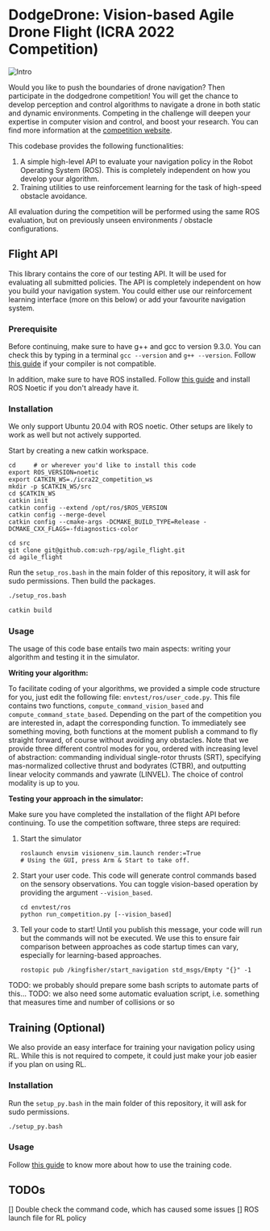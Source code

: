 # DodgeDrone: Vision-based Agile Drone Flight (ICRA 2022 Competition)

![Intro](https://uzh-rpg.github.io/icra2022-dodgedrone/assets/intro_image.png)


Would you like to push the boundaries of drone navigation? Then participate in the dodgedrone competition!
You will get the chance to develop perception and control algorithms to navigate a drone in both static and dynamic environments. Competing in the challenge will deepen your expertise in computer vision and control, and boost your research.
You can find more information at the [competition website](https://uzh-rpg.github.io/icra2022-dodgedrone/).

This codebase provides the following functionalities:
1. A simple high-level API to evaluate your navigation policy in the Robot Operating System (ROS). This is completely independent on how you develop your algorithm. 
2. Training utilities to use reinforcement learning for the task of high-speed obstacle avoidance. 

All evaluation during the competition will be performed using the same ROS evaluation, but on previously unseen environments / obstacle configurations.


## Flight API

This library contains the core of our testing API. It will be used for evaluating all submitted policies. The API is completely independent on how you build your navigation system. You could either use our reinforcement learning interface (more on this below) or add your favourite navigation system.

### Prerequisite
Before continuing, make sure to have g++ and gcc to version 9.3.0. You can check this by typing in a terminal `gcc --version` and `g++ --version`. Follow [this guide](https://linuxize.com/post/how-to-install-gcc-compiler-on-ubuntu-18-04/) if your compiler is not compatible.

In addition, make sure to have ROS installed. Follow [this guide](http://wiki.ros.org/noetic/Installation/Ubuntu) and install ROS Noetic if you don't already have it.

### Installation
We only support Ubuntu 20.04 with ROS noetic. Other setups are likely to work as well but not actively supported.

Start by creating a new catkin workspace. 
```
cd     # or wherever you'd like to install this code
export ROS_VERSION=noetic
export CATKIN_WS=./icra22_competition_ws
mkdir -p $CATKIN_WS/src
cd $CATKIN_WS
catkin init
catkin config --extend /opt/ros/$ROS_VERSION
catkin config --merge-devel
catkin config --cmake-args -DCMAKE_BUILD_TYPE=Release -DCMAKE_CXX_FLAGS=-fdiagnostics-color

cd src
git clone git@github.com:uzh-rpg/agile_flight.git
cd agile_flight
```

Run the `setup_ros.bash` in the main folder of this repository, it will ask for sudo permissions. Then build the packages.

```bash
./setup_ros.bash

catkin build
```

### Usage
The usage of this code base entails two main aspects: writing your algorithm and testing it in the simulator. 

**Writing your algorithm:**

To facilitate coding of your algorithms, we provided a simple code structure for you, just edit the following file: `envtest/ros/user_code.py`. 
This file contains two functions, `compute_command_vision_based` and `compute_command_state_based`. Depending on the part of the competition you are interested in, adapt the corresponding function. To immediately see something moving, both functions at the moment publish a command to fly straight forward, of course without avoiding any obstacles. Note that we provide three different control modes for you, ordered with increasing level of abstraction: commanding individual single-rotor thrusts (SRT), specifying mas-normalized collective thrust and bodyrates (CTBR), and outputting linear velocity commands and yawrate (LINVEL). The choice of control modality is up to you.

**Testing your approach in the simulator:**

Make sure you have completed the installation of the flight API before continuing.
To use the competition software, three steps are required:
1. Start the simulator
   ```
   roslaunch envsim visionenv_sim.launch render:=True
   # Using the GUI, press Arm & Start to take off.
   ```
2. Start your user code. This code will generate control commands based on the sensory observations. You can toggle vision-based operation by providing the argument `--vision_based`.
   ```
   cd envtest/ros
   python run_competition.py [--vision_based]
   ```
3. Tell your code to start! Until you publish this message, your code will run but the commands will not be executed. We use this to ensure fair comparison between approaches as code startup times can vary, especially for learning-based approaches.
   ```
   rostopic pub /kingfisher/start_navigation std_msgs/Empty "{}" -1
   ```

TODO: we probably should prepare some bash scripts to automate parts of this...
TODO: we also need some automatic evaluation script, i.e. something that measures time and number of collisions or so

## Training (Optional)
We also provide an easy interface for training your navigation policy using RL. While this is not required to compete, it could just make your job easier if you plan on using RL.

### Installation
Run the `setup_py.bash` in the main folder of this repository, it will ask for sudo permissions.

```bash
./setup_py.bash
```

### Usage

Follow [this guide](/envtest/python/README.md) to know more about how to use the training code.


## TODOs

[] Double check the command code, which has caused some issues
[] ROS launch file for RL policy

